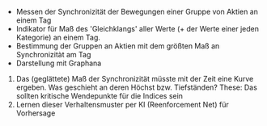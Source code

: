 - Messen der Synchronizität der Bewegungen einer Gruppe von Aktien an einem Tag
- Indikator für Maß des 'Gleichklangs' aller Werte (+ der Werte einer jeden Kategorie) an einem Tag.
- Bestimmung der Gruppen an Aktien mit dem größten Maß an Synchronizitàt am Tag
- Darstellung mit Graphana

1) Das (geglättete) Maß der Synchronizität müsste mit der Zeit eine Kurve ergeben. Was geschieht an deren Höchst bzw. Tiefständen? These: Das sollten kritische Wendepunkte für die Indices sein
2) Lernen dieser Verhaltensmuster per KI (Reenforcement Net) für Vorhersage